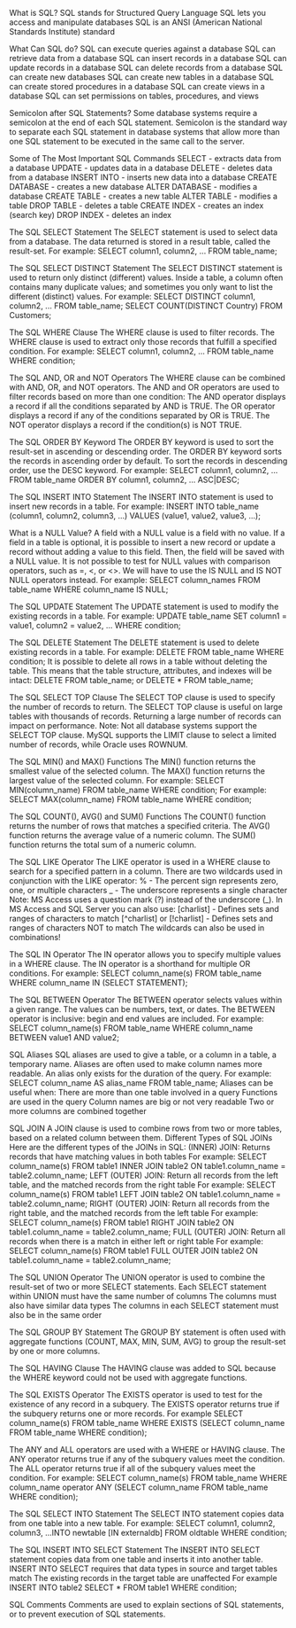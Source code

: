 What is SQL?
SQL stands for Structured Query Language
SQL lets you access and manipulate databases
SQL is an ANSI (American National Standards Institute) standard

What Can SQL do?
SQL can execute queries against a database
SQL can retrieve data from a database
SQL can insert records in a database
SQL can update records in a database
SQL can delete records from a database
SQL can create new databases
SQL can create new tables in a database
SQL can create stored procedures in a database
SQL can create views in a database
SQL can set permissions on tables, procedures, and views

Semicolon after SQL Statements?
Some database systems require a semicolon at the end of each SQL statement.
Semicolon is the standard way to separate each SQL statement in database systems that allow more than one SQL statement to be executed in the same call to the server.

Some of The Most Important SQL Commands
SELECT - extracts data from a database
UPDATE - updates data in a database
DELETE - deletes data from a database
INSERT INTO - inserts new data into a database
CREATE DATABASE - creates a new database
ALTER DATABASE - modifies a database
CREATE TABLE - creates a new table
ALTER TABLE - modifies a table
DROP TABLE - deletes a table
CREATE INDEX - creates an index (search key)
DROP INDEX - deletes an index

The SQL SELECT Statement
The SELECT statement is used to select data from a database. The data returned is stored in a result table, called the result-set.
For example: SELECT column1, column2, ... FROM table_name;

The SQL SELECT DISTINCT Statement
The SELECT DISTINCT statement is used to return only distinct (different) values.
Inside a table, a column often contains many duplicate values; and sometimes you only want to list the different (distinct) values.
For example: SELECT DISTINCT column1, column2, ... FROM table_name; SELECT COUNT(DISTINCT Country) FROM Customers;

The SQL WHERE Clause
The WHERE clause is used to filter records.
The WHERE clause is used to extract only those records that fulfill a specified condition.
For example: SELECT column1, column2, ... FROM table_name WHERE condition;

The SQL AND, OR and NOT Operators
The WHERE clause can be combined with AND, OR, and NOT operators.
The AND and OR operators are used to filter records based on more than one condition:
The AND operator displays a record if all the conditions separated by AND is TRUE.
The OR operator displays a record if any of the conditions separated by OR is TRUE.
The NOT operator displays a record if the condition(s) is NOT TRUE.

The SQL ORDER BY Keyword
The ORDER BY keyword is used to sort the result-set in ascending or descending order.
The ORDER BY keyword sorts the records in ascending order by default. To sort the records in descending order, use the DESC keyword.
For example: SELECT column1, column2, ... FROM table_name ORDER BY column1, column2, ... ASC|DESC;

The SQL INSERT INTO Statement
The INSERT INTO statement is used to insert new records in a table.
For example: INSERT INTO table_name (column1, column2, column3, ...) VALUES (value1, value2, value3, ...);

What is a NULL Value?
A field with a NULL value is a field with no value.
If a field in a table is optional, it is possible to insert a new record or update a record without adding a value to this field. Then, the field will be saved with a NULL value.
It is not possible to test for NULL values with comparison operators, such as =, <, or <>.
We will have to use the IS NULL and IS NOT NULL operators instead.
For example: SELECT column_names FROM table_name WHERE column_name IS NULL;

The SQL UPDATE Statement
The UPDATE statement is used to modify the existing records in a table.
For example: UPDATE table_name SET column1 = value1, column2 = value2, ... WHERE condition;

The SQL DELETE Statement
The DELETE statement is used to delete existing records in a table.
For example: DELETE FROM table_name WHERE condition;
It is possible to delete all rows in a table without deleting the table. This means that the table structure, attributes, and indexes will be intact:
DELETE FROM table_name; or DELETE * FROM table_name;

The SQL SELECT TOP Clause
The SELECT TOP clause is used to specify the number of records to return.
The SELECT TOP clause is useful on large tables with thousands of records. Returning a large number of records can impact on performance.
Note: Not all database systems support the SELECT TOP clause. MySQL supports the LIMIT clause to select a limited number of records, while Oracle uses ROWNUM.

The SQL MIN() and MAX() Functions
The MIN() function returns the smallest value of the selected column.
The MAX() function returns the largest value of the selected column.
For example: SELECT MIN(column_name) FROM table_name WHERE condition;
For example: SELECT MAX(column_name) FROM table_name WHERE condition;

The SQL COUNT(), AVG() and SUM() Functions
The COUNT() function returns the number of rows that matches a specified criteria.
The AVG() function returns the average value of a numeric column.
The SUM() function returns the total sum of a numeric column.

The SQL LIKE Operator
The LIKE operator is used in a WHERE clause to search for a specified pattern in a column.
There are two wildcards used in conjunction with the LIKE operator:
% - The percent sign represents zero, one, or multiple characters
_ - The underscore represents a single character
Note: MS Access uses a question mark (?) instead of the underscore (_).
In MS Access and SQL Server you can also use:
[charlist] - Defines sets and ranges of characters to match
[^charlist] or [!charlist] - Defines sets and ranges of characters NOT to match
The wildcards can also be used in combinations!

The SQL IN Operator
The IN operator allows you to specify multiple values in a WHERE clause.
The IN operator is a shorthand for multiple OR conditions.
For example: SELECT column_name(s) FROM table_name WHERE column_name IN (SELECT STATEMENT);

The SQL BETWEEN Operator
The BETWEEN operator selects values within a given range. The values can be numbers, text, or dates.
The BETWEEN operator is inclusive: begin and end values are included. 
For example: SELECT column_name(s) FROM table_name WHERE column_name BETWEEN value1 AND value2;

SQL Aliases
SQL aliases are used to give a table, or a column in a table, a temporary name.
Aliases are often used to make column names more readable.
An alias only exists for the duration of the query.
For example: SELECT column_name AS alias_name FROM table_name;
Aliases can be useful when:
There are more than one table involved in a query
Functions are used in the query
Column names are big or not very readable
Two or more columns are combined together

SQL JOIN
A JOIN clause is used to combine rows from two or more tables, based on a related column between them.
Different Types of SQL JOINs
Here are the different types of the JOINs in SQL:
(INNER) JOIN: Returns records that have matching values in both tables
For example: SELECT column_name(s) FROM table1 INNER JOIN table2 ON table1.column_name = table2.column_name;
LEFT (OUTER) JOIN: Return all records from the left table, and the matched records from the right table
For example: SELECT column_name(s) FROM table1 LEFT JOIN table2 ON table1.column_name = table2.column_name;
RIGHT (OUTER) JOIN: Return all records from the right table, and the matched records from the left table
For example: SELECT column_name(s) FROM table1 RIGHT JOIN table2 ON table1.column_name = table2.column_name;
FULL (OUTER) JOIN: Return all records when there is a match in either left or right table
For example: SELECT column_name(s) FROM table1 FULL OUTER JOIN table2 ON table1.column_name = table2.column_name;

The SQL UNION Operator
The UNION operator is used to combine the result-set of two or more SELECT statements.
Each SELECT statement within UNION must have the same number of columns
The columns must also have similar data types
The columns in each SELECT statement must also be in the same order

The SQL GROUP BY Statement
The GROUP BY statement is often used with aggregate functions (COUNT, MAX, MIN, SUM, AVG) to group the result-set by one or more columns.

The SQL HAVING Clause
The HAVING clause was added to SQL because the WHERE keyword could not be used with aggregate functions.

The SQL EXISTS Operator
The EXISTS operator is used to test for the existence of any record in a subquery.
The EXISTS operator returns true if the subquery returns one or more records.
For example SELECT column_name(s) FROM table_name WHERE EXISTS (SELECT column_name FROM table_name WHERE condition);

The ANY and ALL operators are used with a WHERE or HAVING clause.
The ANY operator returns true if any of the subquery values meet the condition.
The ALL operator returns true if all of the subquery values meet the condition.
For example: SELECT column_name(s) FROM table_name WHERE column_name operator ANY (SELECT column_name FROM table_name WHERE condition);

The SQL SELECT INTO Statement
The SELECT INTO statement copies data from one table into a new table.
For example: SELECT column1, column2, column3, ...INTO newtable [IN externaldb] FROM oldtable WHERE condition;

The SQL INSERT INTO SELECT Statement
The INSERT INTO SELECT statement copies data from one table and inserts it into another table.
INSERT INTO SELECT requires that data types in source and target tables match
The existing records in the target table are unaffected
For example INSERT INTO table2 SELECT * FROM table1 WHERE condition;

SQL Comments
Comments are used to explain sections of SQL statements, or to prevent execution of SQL statements.
